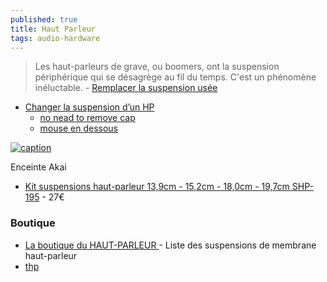 ```yaml
---
published: true
title: Haut Parleur
tags: audio-hardware
---
```

> Les haut-parleurs de grave, ou boomers, ont la suspension périphérique qui se désagrège au fil du temps. C'est un phénomène inéluctable.  - [Remplacer la suspension usée](https://remembranage.fr/reparation.html)


- [ Changer la suspension d’un HP](https://www.audiovintage.fr/2008/05/18/changer-la-suspension-dun-hp/)
	- [no nead to remove cap](https://www.youtube.com/watch?v=ZxC7oDIP0wE)
    - [mouse en dessous](https://www.youtube.com/watch?v=0Qq_TtnVxzs&list=PLh9akXp2EH2CJFLEj_6bLXdJhjlWv6Dac&index=2)

[![caption](https://img.youtube.com/vi/BRLtmpEQ_OQ/0.jpg)](https://www.youtube.com/watch?v=BRLtmpEQ_OQ)

Enceinte Akai
- [Kit suspensions haut-parleur 13,9cm - 15,2cm - 18,0cm - 19,7cm SHP-195](https://boutiqueduhautparleur.com/suspension-haut-parleur-20-cm-de-diametre-3/) - 27€

### Boutique
- [    La boutique du HAUT-PARLEUR ](https://www.haut-parleur.net/index.html) - Liste des suspensions de membrane haut-parleur
- [thp](https://www.toutlehautparleur.com/haut-parleur/haut-parleur-a-cone.html)